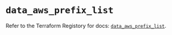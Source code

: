 # `data_aws_prefix_list`

Refer to the Terraform Registory for docs: [`data_aws_prefix_list`](https://registry.terraform.io/providers/hashicorp/aws/3.76.1/docs/data-sources/prefix_list).
